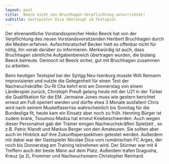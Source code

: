 ```yaml
---
layout: post
title:  Beeck nicht von Bruchhagen-Verpflichtung unterrichtet!
subtitle: Gastspieler Dica überzeugt im Testspiel
---
```


Der ehrenamtliche Vorstandssprecher Heiko Beeck hat von der Verpflichtung des neuen Vorstandsvorsitzenden Heribert Bruchhagen durch die Medien erfahren. Aufsichtsratschef Becker hielt es offenbar nicht für nötig, ihn vorab darüber zu informieren. Merkwürdig ist auch, dass Bruchhagen sämtliche Aufgabenbereich übertragen wurden, die bislang Beeck betreute. Dennoch ist Beeck sicher, gut mit Bruchhagen zusammen zu arbeiten. 

Beim heutigen Testspiel bei der SpVgg Neu-Isenburg musste Willi Reimann improvisieren und nutzte die Gelegenheit für einen Test der Nachwuchskräfte: Du-Ri Cha kehrt erst am Donnerstag von einem Länderspiel zurück, Christoph Preuß gelang heute mit der U21 in der Türkei die Qualifikation für die EM. Jermaine Jones muss wie gestern berichtet erneut am Fuß operiert werden und dürfte etwa 3 Monate ausfallen! Chris wird nach seinem Muskelfaserriss wahrscheinlich bis Sonntag für die Bundesliga fit, heute kam ein Einsatz aber noch zu früh. Henning Bürger ist zudem krank, Tsoumou-Madza hat erneut Kniebeschwerden. Auch wegen dieser Personalnot gab der Trainer einigen Nachwuchskräften Spielzeit , so z.B. Patric Klandt und Markus Berger von den Amateuren. Sie sollten aber auch im Hinblick auf ihre Zukunftsperspektiven getestet werden. Außerdem mit dabei war der Gastspieler Nicolae Dica vom rumänischen FC Arges, der noch bis Donnerstag am Training teilnehmen wird. Der Stürmer war mit 4 Treffern auch der beste Mann auf dem Platz. Außerdem trafen Dragusha, Kreuz (je 2), Frommer und Nachwuchsmann Christopher Reinhard.
